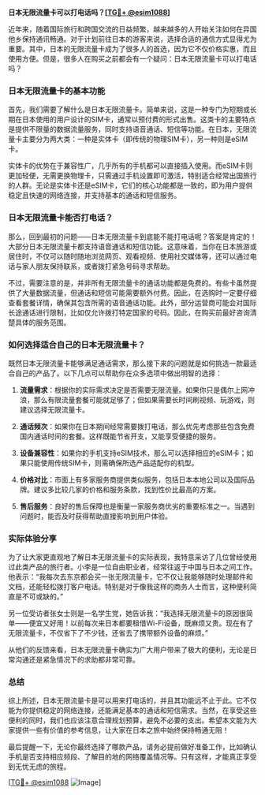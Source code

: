 **日本无限流量卡可以打电话吗？[[TG💪+ @esim1088](https://t.me/s/esim1088)]**

近年来，随着国际旅行和跨国交流的日益频繁，越来越多的人开始关注如何在异国他乡保持通讯畅通。对于计划前往日本的游客来说，选择合适的通信方式显得尤为重要。其中，日本的无限流量卡成为了很多人的首选，因为它不仅价格实惠，而且使用方便。但是，很多人在购买之前都会有一个疑问：日本无限流量卡可以打电话吗？

### 日本无限流量卡的基本功能

首先，我们需要了解什么是日本无限流量卡。简单来说，这是一种专门为短期或长期在日本使用的用户设计的SIM卡，通常以预付费的形式出售。这类卡的主要特点是提供不限量的数据流量服务，同时支持语音通话、短信等功能。在日本，无限流量卡主要分为两大类：一种是实体卡（即传统的物理SIM卡），另一种则是eSIM卡。

实体卡的优势在于兼容性广，几乎所有的手机都可以直接插入使用。而eSIM卡则更加轻便，无需更换物理卡，只需通过手机设置即可激活，特别适合经常出国旅行的人群。无论是实体卡还是eSIM卡，它们的核心功能都是一致的，即为用户提供稳定且快速的网络连接，并支持基本的通话和短信服务。

### 日本无限流量卡能否打电话？

那么，回到最初的问题——日本无限流量卡到底能不能打电话呢？答案是肯定的！大部分日本无限流量卡都支持语音通话和短信功能。这意味着，当你在日本旅游或居住时，不仅可以随时随地浏览网页、观看视频、使用社交媒体等，还可以通过电话与家人朋友保持联系，或者拨打紧急号码寻求帮助。

不过，需要注意的是，并非所有无限流量卡的通话功能都是免费的。有些卡虽然提供了大量数据流量，但通话和短信可能需要额外付费。因此，在选购时一定要仔细查看套餐详情，确保其包含所需的语音通话功能。此外，部分运营商可能会对国际长途通话进行限制，比如仅允许拨打特定国家的号码。因此，在购买前最好咨询清楚具体的服务范围。

### 如何选择适合自己的日本无限流量卡？

既然日本无限流量卡能够满足通话需求，那么接下来的问题就是如何挑选一款最适合自己的产品了。以下几点可以帮助你在众多选项中做出明智的选择：

1. **流量需求**：根据你的实际需求决定是否需要无限流量。如果你只是偶尔上网冲浪，那么有限流量套餐可能就足够了；但如果需要长时间刷视频、玩游戏，则建议选择无限流量卡。

2. **通话频次**：如果你在日本期间经常需要拨打电话，那么优先考虑那些包含免费国内通话时间的套餐。这样既能节省开支，又能享受便捷的服务。

3. **设备兼容性**：如果你的手机支持eSIM技术，那么可以选择相应的eSIM卡；如果只能使用传统SIM卡，则需确保所选产品适配你的机型。

4. **价格对比**：市面上有多家服务商提供类似服务，包括日本本地公司以及国际品牌。建议多比较几家的价格和服务条款，找到性价比最高的方案。

5. **售后服务**：良好的售后保障也是衡量一家服务商优劣的重要标准之一。当遇到问题时，能否及时获得帮助直接影响到用户体验。

### 实际体验分享

为了让大家更直观地了解日本无限流量卡的实际表现，我特意采访了几位曾经使用过此类产品的旅行者。小李是一位自由职业者，经常往返于中国与日本之间工作。他表示：“我每次去东京都会买一张无限流量卡，它不仅让我能够随时处理邮件和文档，还能轻松拨打客户电话。特别是对于像我这样的商务人士而言，这种便利简直是不可或缺的。”

另一位受访者张女士则是一名学生党，她告诉我：“我选择无限流量卡的原因很简单——便宜又好用！以前每次来日本都要租借Wi-Fi设备，既麻烦又贵。现在有了无限流量卡，不仅省下了不少钱，还省去了携带额外设备的麻烦。”

从他们的反馈来看，日本无限流量卡确实为广大用户带来了极大的便利，无论是日常沟通还是紧急情况下的求助都非常可靠。

### 总结

综上所述，日本无限流量卡是可以用来打电话的，并且其功能远不止于此。它不仅能为你提供稳定的网络连接，还能满足基本的通话和短信需求。当然，在享受这些便利的同时，我们也应该注意合理规划预算，避免不必要的支出。希望本文能为大家提供一些有价值的参考信息，让大家在日本之旅中始终保持畅通无阻！

最后提醒一下，无论你最终选择了哪款产品，请务必提前做好准备工作，比如确认手机是否支持相应频段、了解目的地的网络覆盖情况等。只有这样，才能真正享受到无忧无虑的旅程。

[[TG💪+ @esim1088](https://t.me/s/esim1088) ![Image](https://i.postimg.cc/4NQfJmqS/Snipaste-2025-05-13-00-14-12.png)]